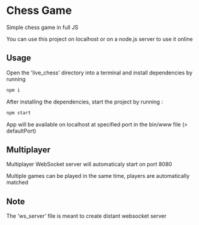 # Chess Game

Simple chess game in full JS

You can use this project on localhost or on a node.js server to use it online
## Usage

Open the 'live_chess' directory into a terminal and install dependencies by running 

```sh
npm i
```

After installing the dependencies, start the project by running :

```sh
npm start
```

App will be available on localhost at specified port in the bin/www file (> defaultPort)

## Multiplayer

Multiplayer WebSocket server will automaticaly start on port 8080

Multiple games can be played in the same time, players are automatically matched

## Note 

The 'ws_server' file is meant to create distant websocket server